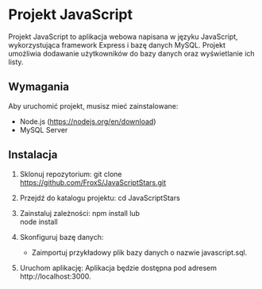 # Projekt JavaScript

Projekt JavaScript to aplikacja webowa napisana w języku JavaScript, wykorzystująca framework Express i bazę danych MySQL. Projekt umożliwia dodawanie użytkowników do bazy danych oraz wyświetlanie ich listy.

## Wymagania

Aby uruchomić projekt, musisz mieć zainstalowane:

- Node.js (https://nodejs.org/en/download)
- MySQL Server

## Instalacja

1. Sklonuj repozytorium:
   git clone https://github.com/FroxS/JavaScriptStars.git
   
2. Przejdź do katalogu projektu:
   cd JavaScriptStars
   
3. Zainstaluj zależności:
   npm install 
    lub  
   node install

4. Skonfiguruj bazę danych:
   - Zaimportuj przykładowy plik bazy danych o nazwie javascript.sql. 

6. Uruchom aplikację:
   Aplikacja będzie dostępna pod adresem http://localhost:3000.
   
